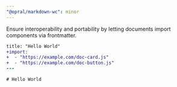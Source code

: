 ```yaml
---
"@opral/markdown-wc": minor
---
```


Ensure interoperability and portability by letting documents import components via frontmatter.

```diff
title: "Hello World"
+import: 
+  - "https://example.com/doc-card.js"
+  - "https://example.com/doc-button.js"
---

# Hello World
```
